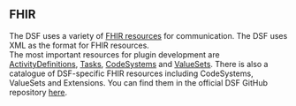 ## FHIR

The DSF uses a variety of [FHIR resources](https://dsf.dev/intro/info/basics.html#why-are-we-using-fhir-and-bpmn) for communication. The DSF uses XML as the format for FHIR resources.  
The most important resources for plugin development are [ActivityDefinitions](../../concepts/fhir/activitydefinition.md), [Tasks](../../concepts/fhir/task.md),
[CodeSystems](../../concepts/fhir/codesystem.md) and [ValueSets](../../concepts/fhir/valueset.md).
There is also a catalogue of DSF-specific FHIR resources including CodeSystems, ValueSets and Extensions. You can find them in the official
DSF GitHub repository [here](https://github.com/datasharingframework/dsf/tree/main/dsf-fhir/dsf-fhir-validation/src/main/resources/fhir).
